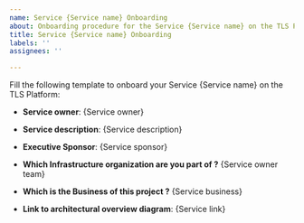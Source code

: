 ```yaml
---
name: Service {Service name} Onboarding
about: Onboarding procedure for the Service {Service name} on the TLS Platform
title: Service {Service name} Onboarding
labels: ''
assignees: ''

---
```


Fill the following template to onboard your Service {Service name} on the TLS Platform:

* **Service owner**: {Service owner}

* **Service description**: {Service description} 

* **Executive Sponsor**: {Service sponsor} 

* **Which Infrastructure organization are you part of ?**
{Service owner team}

* **Which is the Business of this project ?**
{Service business}

* **Link to architectural overview diagram**: {Service link}
